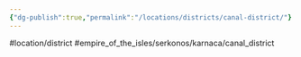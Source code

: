 ```yaml
---
{"dg-publish":true,"permalink":"/locations/districts/canal-district/"}
---
```


#location/district  #empire_of_the_isles/serkonos/karnaca/canal_district